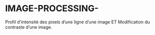 # IMAGE-PROCESSING-
Profil d'intensité des pixels d’une ligne d’une image ET Modification du contraste d’une image.
